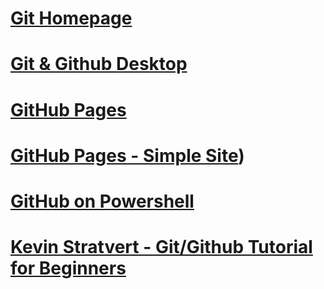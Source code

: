 # [Git Homepage](https://git-scm.com)
# [Git & Github Desktop](https://www.youtube.com/watch?v=8Dd7KRpKeaE)
# [GitHub Pages](https://pages.github.com)
# [GitHub Pages - Simple Site](https://kbroman.org/simple_site/))
# [GitHub on Powershell](https://powershellisfun.com/2023/06/26/how-to-create-and-use-your-own-powershell-github-repository/)
# [Kevin Stratvert - Git/Github Tutorial for Beginners](https://www.youtube.com/watch?v=tRZGeaHPoaw)

